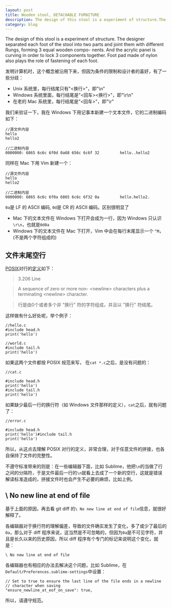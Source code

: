 ```yaml
---
layout: post
title: Wooden stool, DETACHABLE FURNITURE
description: The design of this stool is a experiment of structure.The designer separated each foot of the stool into two parts and joint them with different Rungs, forming 3 equal wooden compo- nents. And the acrylic panel is curving in order to lock 3 components together. Foot pad made of nylon also plays the role of fastening of each foot.
category: blog
---
```


The design of this stool is a experiment of structure.
The designer separated each foot of the stool into two parts and joint them with different Rungs, forming 3 equal wooden compo- nents. And the acrylic panel is curving in order to lock 3 components together. Foot pad made of nylon also plays the role of fastening of each foot.

发明计算机时，这个概念被沿用下来，但因为条件的限制和设计者的喜好，有了一些分歧：

- Unix 系统里，每行结尾只有"<换行>"，即"\n"
- Windows 系统里面，每行结尾是"<回车><换行>"，即"\r\n"
- 在老的 Mac 系统里，每行结尾是"<回车>"，即"\r"

我们来验证一下，我在 Windows 下用记事本新建一个文本文件，它的二进制编码如下：

    //源文件内容
    hello
    hello2

    //二进制内容
    0000000: 6865 6c6c 6f0d 0a68 656c 6c6f 32         hello..hello2

同样在 Mac 下用 Vim 新建一个：

    //源文件内容
    hello
    hello2

    //二进制内容
    0000000: 6865 6c6c 6f0a 6865 6c6c 6f32 0a         hello.hello2.

`0a`是 LF 的 ASCII 编码, `0d`是 CR 的 ASCII 编码。区别很明显了

- Mac 下的文本文件在 Windows 下打开会成为一行，因为 Windows 只认识`\r\n`，也就是`0d0a`
- Windows 下的文本文件在 Mac 下打开，Vim 中会在每行末尾显示一个 `^M`，(不是两个字符组成的)

## 文件末尾空行

[POSIX](https://zh.wikipedia.org/zh-sg/POSIX)对行的[定义](http://pubs.opengroup.org/onlinepubs/9699919799/basedefs/V1_chap03.html#tag_03_206)如下：

  > 3.206 Line

  > A sequence of zero or more non- <newline\> characters plus a terminating <newline\> character.

  > 行是由0个或者多个非 "换行" 符的字符组成，并且以 "换行" 符结尾。

这样做有什么好处呢，举个例子：

    //hello.c
    #include head.h
    print('hello')

    //world.c
    #include tail.h
    print('hello')

如果这两个文件都按 POSIX 规范来写， 在`cat *.c`之后，是没有问题的：

    //cat.c

    #include head.h
    print('hello')
    #include tail.h
    print('hello')

如果缺少最后一行的换行符（如 Windows 文件那样的定义），`cat`之后，就有问题了：

    //error.c

    #include head.h
    print('hello')#include tail.h
    print('hello')

所以，从这点去理解 POSIX 对行的定义，非常合理，对于任意文件的拼接，也各自保持了文件的完整性。

不遵守标准带来的则是：在一些编辑器下面，比如 Sublime，他把`\n`的当做了行之间的分隔符，于是文件最后一行的`\n`就看上去成了一个新的空行，这就是错误解读标准造成的，拼接文件时也会产生不必要的麻烦，比如上例。

## \ No new line at end of file

基于上面的原因，再去看 git diff 的`\ No new line at end of file`信息，就很好解释了。

各编辑器对于换行符的理解偏差，导致的文件确实发生了变化，多了或少了最后的`0a`，那么对于 diff 程序来说，这当然是不可忽略的，但因为`0a`是不可见字符，并且是长久以来的历史原因，所以 diff 程序有个专门的标记来说明这个变化，就是：

`\ No new line at end of file`

各编辑器也有相应的办法去解决这个问题，比如 Sublime，在`Default/Preferences.sublime-settings`中设置：

    // Set to true to ensure the last line of the file ends in a newline
    // character when saving
    "ensure_newline_at_eof_on_save": true,

所以，请遵守规范。

[BeiYuu]:    http://beiyuu.com  "BeiYuu"
